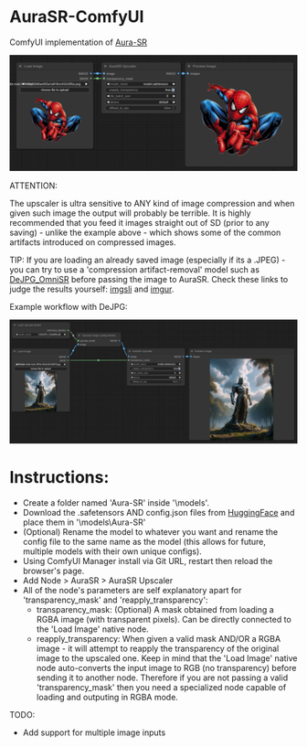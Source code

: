 # AuraSR-ComfyUI
ComfyUI implementation of [Aura-SR](https://github.com/fal-ai/aura-sr)

![Interface](nodes_preview/pv1.png)


ATTENTION:

The upscaler is ultra sensitive to ANY kind of image compression and when given such image the output will probably be terrible. It is highly recommended that you feed it images straight out of SD (prior to any saving) - unlike the example above - which shows some of the common artifacts introduced on compressed images.

TIP: If you are loading an already saved image (especially if its a .JPEG) - you can try to use a 'compression artifact-removal' model such as [DeJPG_OmniSR](https://openmodeldb.info/models/1x-DeJPG-OmniSR) before passing the image to AuraSR. Check these links to judge the results yourself: [imgsli](https://imgsli.com/Mjc1NzYw/0/2) and [imgur](https://imgur.com/a/pwFwnwF).

Example workflow with DeJPG:

![Interface](nodes_preview/pv2.png)



# Instructions:
- Create a folder named 'Aura-SR' inside '\models'.
- Download the .safetensors AND config.json files from [HuggingFace](https://huggingface.co/fal/AuraSR/tree/main) and place them in '\models\Aura-SR'
- (Optional) Rename the model to whatever you want and rename the config file to the same name as the model (this allows for future, multiple models with their own unique configs).
- Using ComfyUI Manager install via Git URL, restart then reload the browser's page.
- Add Node > AuraSR > AuraSR Upscaler
- All of the node's parameters are self explanatory apart for 'transparency_mask' and 'reapply_transparency':
  - transparency_mask: (Optional) A mask obtained from loading a RGBA image (with transparent pixels). Can be directly connected to the 'Load Image' native node.
  - reapply_transparency: When given a valid mask AND/OR a RGBA image - it will attempt to reapply the transparency of the original image to the upscaled one. Keep in mind that the 'Load Image' native node auto-converts the input image to RGB (no transparency) before sending it to another node. Therefore if you are not passing a valid 'transparency_mask' then you need a specialized node capable of loading and outputing in RGBA mode.




TODO:
- Add support for multiple image inputs
